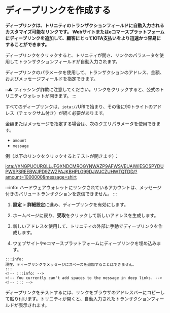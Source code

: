 # ディープリンクを作成する
<!-- # Create a deep link -->

**ディープリンクは、トリニティのトランザクションフィールドに自動入力されるカスタマイズ可能なリンクです。 Webサイトまたはeコマースプラットフォームにディープリンクを追加して、顧客にとってIOTA支払いをより迅速かつ容易にすることができます。**
<!-- **Deep links are customizable links that auto-populate the transaction fields in Trinity. You can add deep links to your website or ecommerce platform to make IOTA payments quicker and easier for customers.** -->

ディープリンクをクリックすると、トリニティが開き、リンクのパラメータを使用してトランザクションフィールドが自動入力されます。
<!-- When you click a deep link, Trinity is opened and the parameters of the link are used to auto-populate the transaction fields. -->

ディープリンクのパラメータを使用して、トランザクションのアドレス、金額、およびメッセージフィールドを指定できます。
<!-- You can use these parameters to specify the address, amount, and message fields of a transaction. -->

:::warning:
フィッシング詐欺に注意してください。リンクをクリックすると、公式のトリニティウォレットが開きます。
:::
<!-- :::warning: -->
<!-- Beware of phishing scams. Make sure the link opens the official Trinity wallet. -->
<!-- ::: -->

すべてのディープリンクは、`iota://`URIで始まり、その後に90トライトのアドレス（チェックサム付き）が続く必要があります。
<!-- All deep links must start with the `iota://` URI followed by a 90-tryte address (with checksum). -->

金額またはメッセージを指定する場合は、次のクエリパラメータを使用できます。
<!-- If you want to specify an amount or message, you can use the following query parameters: -->

* `amount`
* `message`

例（以下のリンクをクリックするとテストが開きます）：
<!-- For example (you can click this link to test it): -->

<iota://XNGPUCURQLLJFGXNDCMROGYNWAZP9AFWSVEUAIWIESOSPYDUPWSPSREEBWJPD9ZWZPAJKBHPLG99DJWJCZUHWTQTDD/?amount=1000000&message=shirt>

:::info:
ハードウェアウォレットにリンクされているアカウントは、メッセージ付きのバリュートランザクションを送信できません。
:::
<!-- :::info: -->
<!-- Accounts that are linked to hardware wallets can't send value transactions with a message. -->
<!-- ::: -->

1. **設定** > **詳細設定**に進み、ディープリンクを有効にします。
  <!-- 1. Go to **Settings** > **Advanced settings** and enable deep linking -->

2. ホームページに戻り、**受取**をクリックして新しいアドレスを生成します。
  <!-- 2. Go back to the home page and click **Receive** to generate a new address -->

3. 新しいアドレスを使用して、トリニティの外部に手動でディープリンクを作成します。
  <!-- 3. Manually create a deep link outside of Trinity, using the new address -->

4. ウェブサイトやeコマースプラットフォームにディープリンクを埋め込みます。
  <!-- 4. Embed the deep link on your website or ecommerce platform -->

    :::info:
    現在、ディープリンクでメッセージにスペースを追加することはできません。
    :::
    <!-- :::info: -->
    <!-- You currently can't add spaces to the message in deep links. -->
    <!-- ::: -->

ディープリンクをテストするには、リンクをブラウザのアドレスバーにコピーして貼り付けます。トリニティが開くと、自動入力されたトランザクションフィールドが表示されます。
<!-- To test your deep link, copy and paste the link into a browser's address bar. When Trinity opens, you will see the auto-populated transaction fields. -->
